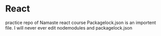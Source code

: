 # React
practice repo of Namaste react course
Packagelock.json is an importent file. 
I will never ever edit nodemodules and packagelock.json 
